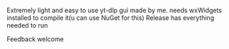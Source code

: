 Extremely light and easy to use yt-dlp gui made by me.
needs wxWidgets installed to compile it(u can use NuGet for this)
Release has everything needed to run

Feedback welcome
